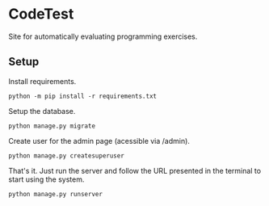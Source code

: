 
# CodeTest

Site for automatically evaluating programming exercises.

## Setup 

Install requirements.

```
python -m pip install -r requirements.txt 
```

Setup the database. 

```
python manage.py migrate
```

Create user for the admin page (acessible via /admin).

```
python manage.py createsuperuser
```

That's it. Just run the server and follow the URL presented in the terminal
to start using the system.

```
python manage.py runserver
```




